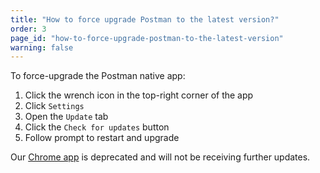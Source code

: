 ```yaml
---
title: "How to force upgrade Postman to the latest version?"
order: 3
page_id: "how-to-force-upgrade-postman-to-the-latest-version"
warning: false
---
```

To force-upgrade the Postman native app:
1. Click the wrench icon in the top-right corner of the app
2. Click `Settings`
3. Open the `Update` tab
4. Click the `Check for updates` button
5. Follow prompt to restart and upgrade

Our [Chrome app](https://learning.postman.com/docs/postman/launching-postman/installation-and-updates/#postman-chrome-app-deprecated) is deprecated and will not be receiving further updates.
